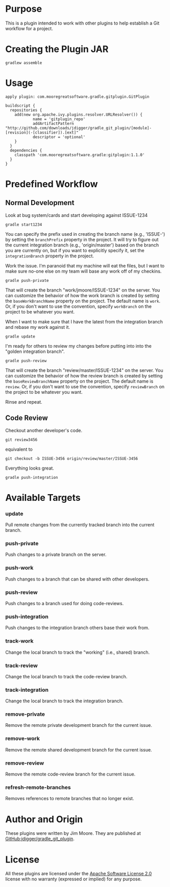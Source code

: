 # Purpose

This is a plugin intended to work with other plugins to help establish a Git workflow for a project.

# Creating the Plugin JAR

    gradlew assemble

# Usage

    apply plugin: com.mooregreatsoftware.gradle.gitplugin.GitPlugin

    buildscript {
      repositories {
        add(new org.apache.ivy.plugins.resolver.URLResolver()) {
                name = 'gitplugin_repo'
                addArtifactPattern "http://github.com/downloads/jdigger/gradle_git_plugin/[module]-[revision](-[classifier]).[ext]"
                descriptor = 'optional'
        }
      }
      dependencies {
        classpath 'com.mooregreatsoftware.gradle:gitplugin:1.1.0'
      }
    }

# Predefined Workflow

## Normal Development

Look at bug system/cards and start developing against ISSUE-1234

    gradle start1234

You can specify the prefix used in creating the branch name (e.g., 'ISSUE-') by setting the `branchPrefix` property in the project.  It will try to figure out the current integration branch (e.g., 'origin/master') based on the branch you are currently on, but if you want to explicitly specify it, set the `integrationBranch` property in the project.

Work the issue.  I'm paranoid that my machine will eat the files, but I want to make sure no-one else on my team will base any work off of my checkins.

    gradle push-private

That will create the branch "work/jmoore/ISSUE-1234" on the server. You can customize the behavior of how the work branch is created by setting the `baseWorkBranchName` property on the project.  The default name is `work`.  Or, if you don't want to use the convention, specify `workBranch` on the project to be whatever you want.

When I want to make sure that I have the latest from the integration branch and rebase my work against it.

    gradle update

I'm ready for others to review my changes before putting into into the "golden integration branch".

    gradle push-review

That will create the branch "review/master/ISSUE-1234" on the server.  You can customize the behavior of how the review branch is created by setting the `baseReviewBranchName` property on the project.  The default name is `review`. Or, if you don't want to use the convention, specify `reviewBranch` on the project to be whatever you want.

Rinse and repeat.


## Code Review

Checkout another developer's code.

    git review3456

equivalent to

    git checkout -b ISSUE-3456 origin/review/master/ISSUE-3456

Everything looks great.

    gradle push-integration


# Available Targets

### update
Pull remote changes from the currently tracked branch into the current branch.

### push-private
Push changes to a private branch on the server.

### push-work
Push changes to a branch that can be shared with other developers.

### push-review
Push changes to a branch used for doing code-reviews.

### push-integration
Push changes to the integration branch others base their work from.

### track-work
Change the local branch to track the "working" (i.e., shared) branch.

### track-review
Change the local branch to track the code-review branch.

### track-integration
Change the local branch to track the integration branch.

### remove-private
Remove the remote private development branch for the current issue.

### remove-work
Remove the remote shared development branch for the current issue.

### remove-review
Remove the remote code-review branch for the current issue.

### refresh-remote-branches
Removes references to remote branches that no longer exist.

# Author and Origin

These plugins were written by Jim Moore.  They are published at [GitHub:jdigger/gradle\_git\_plugin](http://github.com/jdigger/gradle_git_plugin).

# License

All these plugins are licensed under the [Apache Software License 2.0](http://www.apache.org/licenses/LICENSE-2.0.html) license with no warranty (expressed or implied) for any purpose.
